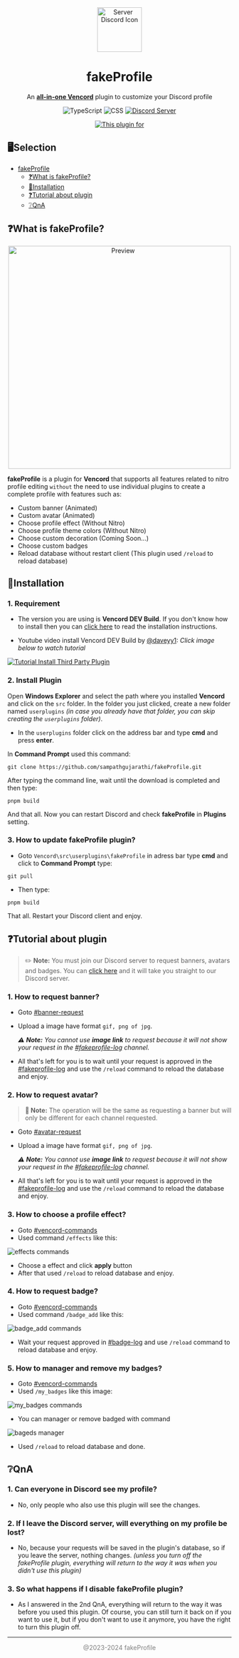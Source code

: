 <div align="center">
  <img src="https://cdn.discordapp.com/icons/1117373291095662623/cd7c44850a9a6e06b586abe05e035c7d.webp?size=1024&format=webp" alt="Server Discord Icon" width="100">
  <h1><strong>fakeProfile</strong></h1>
</div>
<p align="center">
  An <a href="https://vencord.dev/"><strong>all-in-one Vencord</strong></a> plugin to customize your Discord profile
</p>



<p align="center">
  <img src="https://img.shields.io/badge/typescript-%23007ACC.svg?style=for-the-badge&logo=typescript&logoColor=white" alt="TypeScript"></a>
  <img src="https://img.shields.io/badge/CSS-239120?&style=for-the-badge&logo=css3&logoColor=white" alt="CSS"></a>
  <a href="https://discord.gg/ffmkewQ4R7"><img src="https://img.shields.io/badge/Discord-%235865F2.svg?style=for-the-badge&logo=discord&logoColor=white" alt="Discord Server"></a>
</p>
<p align="center">
<a href="https://vencord.dev"><img src="https://img.shields.io/badge/This%20plugin%20for-Vencord-pink?labelColor=gray&style=flat&logo=https://lh3.googleusercontent.com/zDATisIeInAwNSjH9LgItgvGXwq3M4SDdoIZzctMZ3Hbl9IhoFVJtsHvzQPz_a7K5xbdURropceVQK6XGrmg4v4HSQ=s60&link=https://vencord.dev" alt="This plugin for" /></a>
</p>

<!-- Empty line -->

## 🖥️Selection

 - [fakeProfile](#fakeProfile)
   - [❓What is fakeProfile?](#❓what-is-fakeprofile?)
   - [🔨Installation](#🔨installation)
   - [❓Tutorial about plugin](#❓tutorial-about-plugin)
   - [❔QnA](#❔qna)

<!-- Empty line -->


## ❓What is fakeProfile?
<div align="center">
  <img src="https://cdn.discordapp.com/attachments/998071689009184870/1209377838571061298/bg.png?ex=65e6b3e1&is=65d43ee1&hm=d1e5af92057e9050ba3d2104b13315ee683931a43cd29aaa57695ae697ad41f2&" alt="Preview" width= "500">
</div>

**fakeProfile** is a plugin for **Vencord** that supports all features related to nitro profile editing `without` the need to use individual plugins to create a complete profile with features such as:
 - Custom banner (Animated)
 - Custom avatar (Animated)
 - Choose profile effect (Without Nitro)
 - Choose profile theme colors (Without Nitro)
 - Choose custom decoration (Coming Soon...)
 - Choose custom badges
 - Reload database without restart client (This plugin used `/reload` to reload database)

<!-- Empty line -->

## 🔨Installation
 ### 1. Requirement
 - The version you are using is **Vencord DEV Build**. If you don't know how to install then you can [click here](https://github.com/Vendicated/Vencord/blob/main/docs/1_INSTALLING.md) to read the installation instructions.

 - Youtube video install Vencord DEV Build by [@daveyy1](https://discord.com/users/549244932213309442): *Click image below to watch tutorial*

 [![Tutorial Install Third Party Plugin](https://img.youtube.com/vi/8wexjSo8fNw/maxresdefault.jpg)](https://www.youtube.com/watch?v=8wexjSo8fNw)

 ### 2. Install Plugin
 Open **Windows Explorer** and select the path where you installed **Vencord** and click on the `src` folder. In the folder you just clicked, create a new folder named `userplugins` *(in case you already have that folder, you can skip creating the `userplugins` folder)*.

 - In the `userplugins` folder click on the address bar and type **cmd** and press **enter**.

 In **Command Prompt** used this command:
 ```shell
 git clone https://github.com/sampathgujarathi/fakeProfile.git
 ```

 After typing the command line, wait until the download is completed and then type:
 ```shell
 pnpm build
 ```
 And that all. Now you can restart Discord and check **fakeProfile** in **Plugins** setting.

 ### 3. How to update fakeProfile plugin?
 - Goto `Vencord\src\userplugins\fakeProfile` in adress bar type **cmd** and click to **Command Prompt** type:
 ```shell
 git pull
 ```
 - Then type:
 ```shell
 pnpm build
 ```
 That all. Restart your Discord client and enjoy.

<!-- Empty line -->

## ❓Tutorial about plugin
> ✏️ **Note:** You must join our Discord server to request banners, avatars and badges. You can [click here](https://discord.gg/ffmkewQ4R7) and it will take you straight to our Discord server.

 ### 1. How to request banner?
 - Goto [#banner-request](https://discord.com/channels/1117373291095662623/1209033914769866833)
 - Upload a image have format `gif, png of jpg`.
   
   *⚠️ **Note:** You cannot use **image link** to request because it will not show your request in the [#fakeprofile-log](https://discord.com/channels/1117373291095662623/1209032677366431815) channel.*

 - All that's left for you is to wait until your request is approved in the [#fakeprofile-log](https://discord.com/channels/1117373291095662623/1209032677366431815) and use the `/reload` command to reload the database and enjoy.

 ### 2. How to request avatar?
 > **📄 Note:** The operation will be the same as requesting a banner but will only be different for each channel requested.
 - Goto [#avatar-request](https://discord.com/channels/1117373291095662623/1209035226018353152)
 - Upload a image have format `gif, png of jpg`.
   
   *⚠️ **Note:** You cannot use **image link** to request because it will not show your request in the [#fakeprofile-log](https://discord.com/channels/1117373291095662623/1209032677366431815) channel.*

 - All that's left for you is to wait until your request is approved in the [#fakeprofile-log](https://discord.com/channels/1117373291095662623/1209032677366431815) and use the `/reload` command to reload the database and enjoy.
 
 ### 3. How to choose a profile effect?
 - Goto [#vencord-commands](https://discord.com/channels/1117373291095662623/1185970757105360927)
 - Used command `/effects` like this:
  <img src="https://media.discordapp.net/attachments/998071689009184870/1209402089378422785/image.png?ex=65e6ca77&is=65d45577&hm=eddf86c225a7956b277fa9a1e596fcedcb42af670de49b16200c2f1459911013&=&format=webp&quality=lossless&width=1163&height=52" alt="effects commands">
  
 - Choose a effect and click **apply** button
 - After that used `/reload` to reload database and enjoy.

 ### 4. How to request badge?
 - Goto [#vencord-commands](https://discord.com/channels/1117373291095662623/1185970757105360927)
 - Used command `/badge_add` like this:
 <img src="https://media.discordapp.net/attachments/998071689009184870/1209412234866855996/image.png?ex=65e6d3ea&is=65d45eea&hm=361f4aa531ad23ca63ff63220602702b769054ee3584eb335d3eb88bd3005d4b&=&format=webp&quality=lossless&width=1164&height=51" alt="badge_add commands">

 - Wait your request approved in [#badge-log](https://discord.com/channels/1117373291095662623/1198555327730294844) and use `/reload` command to reload database and enjoy.

 ### 5. How to manager and remove my badges?
 - Goto [#vencord-commands](https://discord.com/channels/1117373291095662623/1185970757105360927)
 - Used `/my_badges` like this image:
 <img src="https://cdn.discordapp.com/attachments/998071689009184870/1209419333219000371/image.png?ex=65e6da86&is=65d46586&hm=542f580c9d20c1048b8e7e0ed2b431a25cc324844dbcd8ae629e4ec44de9545c&" alt="my_badges commands">

 - You can manager or remove badged with command
 <img src="https://cdn.discordapp.com/attachments/1198578773092745357/1209418170624901200/image.png?ex=65e6d971&is=65d46471&hm=d8be9a0ef89600b66046516b521db1a2d52bdd270bdc28438dc84b89f2a08551&" alt="bageds manager">

 - Used `/reload` to reload database and done.

<!-- Empty line -->

## ❔QnA
 ### 1. Can everyone in Discord see my profile?
 - No, only people who also use this plugin will see the changes.
 ### 2. If I leave the Discord server, will everything on my profile be lost?
 - No, because your requests will be saved in the plugin's database, so if you leave the server, nothing changes. *(unless you turn off the fakeProfile plugin, everything will return to the way it was when you didn't use this plugin)*
 ### 3. So what happens if I disable fakeProfile plugin?
 - As I answered in the 2nd QnA, everything will return to the way it was before you used this plugin. Of course, you can still turn it back on if you want to use it, but if you don't want to use it anymore, you have the right to turn this plugin off.

<!-- Empty line -->

---
<p align="center" style="color: gray;">
  @2023-2024 fakeProfile
</p>
